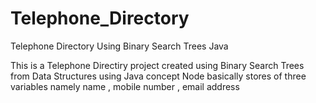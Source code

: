 # Telephone_Directory
Telephone Directory Using Binary Search Trees Java

 This is a Telephone Directiry project created using Binary Search Trees from Data Structures using Java concept
 Node basically stores of three variables namely name , mobile number , email address
